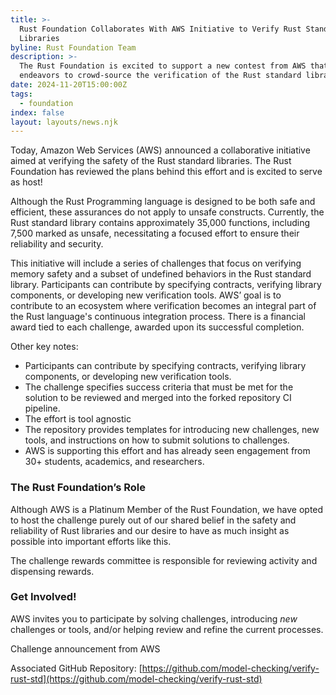 ```yaml
---
title: >-
  Rust Foundation Collaborates With AWS Initiative to Verify Rust Standard
  Libraries
byline: Rust Foundation Team
description: >-
  The Rust Foundation is excited to support a new contest from AWS that
  endeavors to crowd-source the verification of the Rust standard libraries.
date: 2024-11-20T15:00:00Z
tags:
  - foundation
index: false
layout: layouts/news.njk
---
```

Today, Amazon Web Services (AWS) announced a collaborative initiative aimed at verifying the safety of the Rust standard libraries. The Rust Foundation has reviewed the plans behind this effort and is excited to serve as host!

Although the Rust Programming language is designed to be both safe and efficient, these assurances do not apply to unsafe constructs. Currently, the Rust standard library contains approximately 35,000 functions, including 7,500 marked as unsafe, necessitating a focused effort to ensure their reliability and security.

This initiative will include a series of challenges that focus on verifying memory safety and a subset of undefined behaviors in the Rust standard library. Participants can contribute by specifying contracts, verifying library components, or developing new verification tools. AWS’ goal is to contribute to an ecosystem where verification becomes an integral part of the Rust language's continuous integration process. There is a financial award tied to each challenge, awarded upon its successful completion.

Other key notes:

* Participants can contribute by specifying contracts, verifying library components, or developing new verification tools.
* The challenge specifies success criteria that must be met for the solution to be reviewed and merged into the forked repository CI pipeline.
* The effort is tool agnostic
* The repository provides templates for introducing new challenges, new tools, and instructions on how to submit solutions to challenges.
* AWS is supporting this effort and has already seen engagement from 30+ students, academics, and researchers.

### The Rust Foundation’s Role

Although AWS is a Platinum Member of the Rust Foundation, we have opted to host the challenge purely out of our shared belief in the safety and reliability of Rust libraries and our desire to have as much insight as possible into important efforts like this.

The challenge rewards committee is responsible for reviewing activity and dispensing rewards.

### Get Involved!

AWS invites you to participate by solving challenges, introducing *new* challenges or tools, and/or helping review and refine the current processes.

Challenge announcement from AWS

Associated GitHub Repository: [https://github.com/model-checking/verify-rust-std](https://github.com/model-checking/verify-rust-std)

&nbsp;